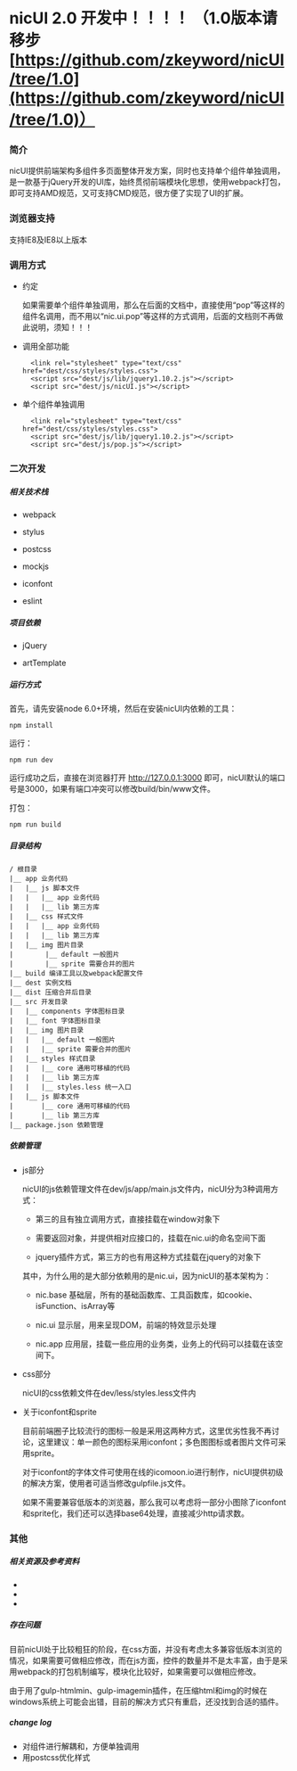 # nicUI 2.0 开发中！！！！ （1.0版本请移步 [https://github.com/zkeyword/nicUI/tree/1.0](https://github.com/zkeyword/nicUI/tree/1.0)）

### 简介

nicUI提供前端架构多组件多页面整体开发方案，同时也支持单个组件单独调用，是一款基于jQuery开发的UI库，始终贯彻前端模块化思想，使用webpack打包，即可支持AMD规范，又可支持CMD规范，很方便了实现了UI的扩展。


### 浏览器支持

支持IE8及IE8以上版本


### 调用方式

- 约定

    如果需要单个组件单独调用，那么在后面的文档中，直接使用“pop”等这样的组件名调用，而不用以“nic.ui.pop”等这样的方式调用，后面的文档则不再做此说明，须知！！！

- 调用全部功能

        <link rel="stylesheet" type="text/css" href="dest/css/styles/styles.css">
        <script src="dest/js/lib/jquery1.10.2.js"></script>
        <script src="dest/js/nicUI.js"></script>

- 单个组件单独调用

        <link rel="stylesheet" type="text/css" href="dest/css/styles/styles.css">
        <script src="dest/js/lib/jquery1.10.2.js"></script>
        <script src="dest/js/pop.js"></script>

        
### 二次开发

##### 相关技术栈

- webpack

- stylus

- postcss

- mockjs

- iconfont

- eslint


##### 项目依赖

- jQuery

- artTemplate


##### 运行方式

首先，请先安装node 6.0+环境，然后在安装nicUI内依赖的工具：

    npm install
    
运行：
    
    npm run dev
    
运行成功之后，直接在浏览器打开 http://127.0.0.1:3000 即可，nicUI默认的端口号是3000，如果有端口冲突可以修改build/bin/www文件。

打包：

    npm run build


##### 目录结构

    / 根目录
    |__ app 业务代码
    |   |__ js 脚本文件
    |   |   |__ app 业务代码
    |   |   |__ lib 第三方库
    |   |__ css 样式文件
    |   |   |__ app 业务代码
    |   |   |__ lib 第三方库
    |   |__ img 图片目录
    |        |__ default 一般图片
    |        |__ sprite 需要合并的图片
    |__ build 编译工具以及webpack配置文件
    |__ dest 实例文档
    |__ dist 压缩合并后目录
    |__ src 开发目录
    |   |__ components 字体图标目录
    |   |__ font 字体图标目录
    |   |__ img 图片目录
    |   |   |__ default 一般图片
    |   |   |__ sprite 需要合并的图片
    |   |__ styles 样式目录
    |   |   |__ core 通用可移植的代码
    |   |   |__ lib 第三方库
    |   |   |__ styles.less 统一入口
    |   |__ js 脚本文件
    |       |__ core 通用可移植的代码
    |       |__ lib 第三方库
    |__ package.json 依赖管理


##### 依赖管理

- js部分

    nicUI的js依赖管理文件在dev/js/app/main.js文件内，nicUI分为3种调用方式：

    - 第三的且有独立调用方式，直接挂载在window对象下

    - 需要返回对象，并提供相对应接口的，挂载在nic.ui的命名空间下面

    - jquery插件方式，第三方的也有用这种方式挂载在jquery的对象下

    其中，为什么用的是大部分依赖用的是nic.ui，因为nicUI的基本架构为：

    - nic.base 基础层，所有的基础函数库、工具函数库，如cookie、isFunction、isArray等

    - nic.ui 显示层，用来呈现DOM，前端的特效显示处理

    - nic.app 应用层，挂载一些应用的业务类，业务上的代码可以挂载在该空间下。
    

- css部分

    nicUI的css依赖文件在dev/less/styles.less文件内
    

- 关于iconfont和sprite

    目前前端圈子比较流行的图标一般是采用这两种方式，这里优劣性我不再讨论，这里建议：单一颜色的图标采用iconfont；多色图图标或者图片文件可采用sprite。

    对于iconfont的字体文件可使用在线的icomoon.io进行制作，nicUI提供初级的解决方案，使用者可适当修改gulpfile.js文件。

    如果不需要兼容低版本的浏览器，那么我可以考虑将一部分小图除了iconfont和sprite化，我们还可以选择base64处理，直接减少http请求数。


### 其他

##### 相关资源及参考资料

-
-
-

##### 存在问题

目前nicUI处于比较粗狂的阶段，在css方面，并没有考虑太多兼容低版本浏览的情况，如果需要可做相应修改，而在js方面，控件的数量并不是太丰富，由于是采用webpack的打包机制编写，模块化比较好，如果需要可以做相应修改。

由于用了gulp-htmlmin、gulp-imagemin插件，在压缩html和img的时候在windows系统上可能会出错，目前的解决方式只有重启，还没找到合适的插件。


##### change log

- 对组件进行解耦和，方便单独调用
- 用postcss优化样式